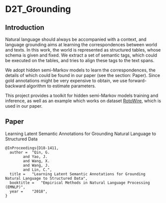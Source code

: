 # D2T_Grounding

## Introduction

Natural language should always be accompanied with a context,
 and language grounding aims at learning the correspondences between world and texts.
 In this work, the world is represented as structured tables, whose schema is given and fixed.
 We extract a set of semantic tags, which could be executed on the tables,
 and tries to align these tags to the text spans.
 
We adopt hidden semi-Markov models to learn the correspondences, 
the details of which could be found in our paper (see the section: Paper).
Since gold annotations might be very expensive to obtain, 
we use forward-backward algorithm to estimate parameters.

This project provides a toolkit for hidden semi-Markov models training and inference,
as well as an example which works on dataset [RotoWire](https://github.com/harvardnlp/boxscore-data),
which is used in our paper.

## Paper

Learning Latent Semantic Annotations for Grounding Natural Language to Structured Data

    @InProceedings{D18-1411,
      author = 	"Qin, G.
            and Yao, J.
            and Wang, X.
            and Wang, J.
            and Lin, C.",
      title = 	"Learning Latent Semantic Annotations for Grounding Natural Language to Structured Data",
      booktitle = 	"Empirical Methods in Natural Language Processing (EMNLP)",
      year = 	"2018",
    }
